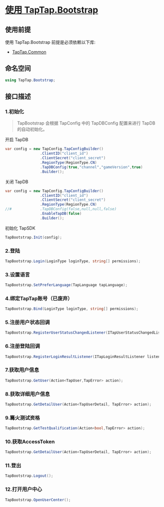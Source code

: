 # [使用 TapTap.Bootstrap ](./Documentation/README.md)

## 使用前提

使用 TapTap.Bootstrap 前提是必须依赖以下库:
* [TapTap.Common](https://github.com/TapTap/TapCommon-Unity.git)

## 命名空间

```c#
using TapTap.Bootstrap;
```

## 接口描述

### 1.初始化

> TapBootstrap 会根据 TapConfig 中的 TapDBConfig 配置来进行 TapDB 的自动初始化。

开启 TapDB
```c#
var config = new TapConfig.TapConfigBuilder()
                .ClientID("client_id")
                .ClientSecret("client_secret")
                .RegionType(RegionType.CN)
                .TapDBConfig(true,"channel","gameVersion",true)
                .Builder();
```
关闭 TapDB
```c#
var config = new TapConfig.TapConfigBuilder()
                .ClientID("client_id")
                .ClientSecret("client_secret")
                .RegionType(RegionType.CN)
//#             .TapDBConfig(false,null,null,false)
                .EnableTapDB(false)
                .Builder();
```
初始化 TapSDK
```c#
TapBootstrap.Init(config);
```

### 2.登陆

```c#
TapBootstrap.Login(LoginType loginType, string[] permissions);
```

### 3.设置语言
```c#
TapBootstrap.SetPreferLanguage(TapLanguage tapLanguage);
```

### 4.绑定TapTap账号（已废弃）
```c#
TapBootstrap.Bind(LoginType loginType, string[] permissions);
```

### 5.注册用户状态回调

```c#
TapBootstrap.RegisterUserStatusChangedListener(ITapUserStatusChangedListener listener); 
```

### 6.注册登陆回调
```c#
TapBootstrap.RegisterLoginResultListener(ITapLoginResultListener listener);
```

### 7.获取用户信息
```c#
TapBootstrap.GetUser(Action<TapUser,TapError> action);
```

### 8.获取详细用户信息
```c#
TapBootstrap.GetDetailUser(Action<TapUserDetail, TapError> action);
```

### 9.篝火测试资格
```c#
TapBootstrap.GetTestQualification(Action<bool,TapError> action);
```

### 10.获取AccessToken
```c#
TapBootstrap.GetDetailUser(Action<TapUserDetail, TapError> action);
```

### 11.登出
```c#
TapBootstrap.Logout();
```

### 12.打开用户中心
```c#
TapBootstrap.OpenUserCenter();
```